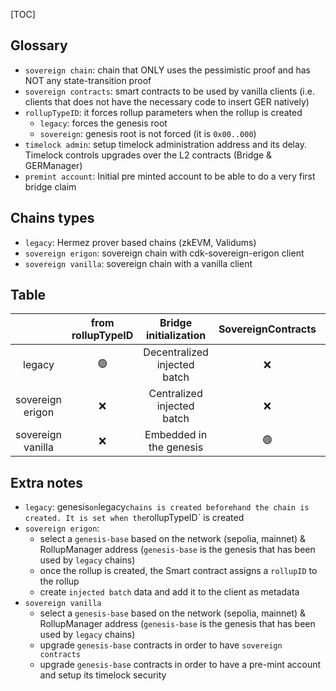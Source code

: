 [TOC]
## **Glossary**
- `sovereign chain`: chain that ONLY uses the pessimistic proof and has NOT any state-transition proof
- `sovereign contracts`: smart contracts to be used by vanilla clients (i.e. clients that does not have the necessary code to insert GER natively)
- `rollupTypeID`: it forces rollup parameters when the rollup is created
    - `legacy`: forces the genesis root
    - `sovereign`: genesis root is not forced (it is `0x00..000`)
- `timelock admin`: setup timelock administration address and its delay. Timelock controls upgrades over the L2 contracts (Bridge & GERManager)
- `premint account`: Initial pre minted account to be able to do a very first bridge claim

## **Chains types**
- `legacy`: Hermez prover based chains (zkEVM, Validums)
- `sovereign erigon`: sovereign chain with cdk-sovereign-erigon client
- `sovereign vanilla`: sovereign chain with a vanilla client

## **Table**
|                   | from rollupTypeID |    Bridge initialization     | SovereignContracts | timelock admin | premint account |
| :---------------: | :---------------: | :--------------------------: | :----------------: | :------------: | :-------------: |
|      legacy       |  :green_circle:   | Decentralized injected batch |        :x:         |      :x:       |       :x:       |
| sovereign erigon  |        :x:        |  Centralized injected batch  |        :x:         |      :x:       |       :x:       |
| sovereign vanilla |        :x:        |   Embedded in the genesis    |   :green_circle:   | :green_circle: | :green_circle:  |

## **Extra notes**
- `legacy`: genesis` on `legacy` chains is created beforehand the chain is created. It is set when the `rollupTypeID` is created
- `sovereign erigon`:
    - select a `genesis-base` based on the network (sepolia, mainnet) & RollupManager address (`genesis-base` is the genesis that has been used by `legacy` chains)
    - once the rollup is created, the Smart contract assigns a `rollupID` to the rollup
    - create `injected batch` data and add it to the client as metadata
- `sovereign vanilla`
    - select a `genesis-base` based on the network (sepolia, mainnet) & RollupManager address (`genesis-base` is the genesis that has been used by `legacy` chains)
    - upgrade `genesis-base` contracts in order to have `sovereign contracts`
    - upgrade `genesis-base` contracts in order to have a pre-mint account and setup its timelock security